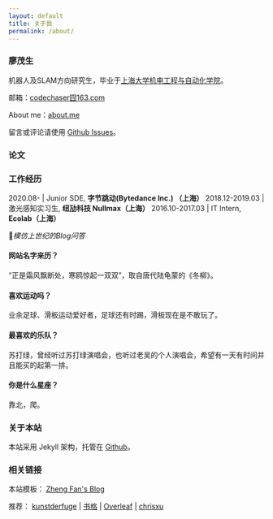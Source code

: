 ```yaml
---
layout: default
title: 关于我
permalink: /about/
---
```


### 廖茂生

机器人及SLAM方向研究生，毕业于[上海大学机电工程与自动化学院](http://www.auto.shu.edu.cn/)。

<!-- 目前就读于[上海大学机电工程与自动化学院](http://www.auto.shu.edu.cn/)，2020应届。本科毕业于上海大学机械工程专业。 -->


<!-- 足球、电影、书籍、音乐，生活中四不可缺少者。皇家马德里与C罗球迷；昆汀·塔伦蒂诺电影风格的忠实爱好者；喜爱阅读小说，尤其钟情于沈从文、汪曾祺笔下的边城风光；热爱听摇滚、民谣、歌剧、古典等等。-->


邮箱：[codechaser囧163.com](mailto:codechaser@163.com) 

About me：[about.me](https://about.me/bobliao)

留言或评论请使用 [Github Issues](https://github.com/foreverlms/foreverlms.github.io/Issues)。

### 论文
<!-- 会议 -->

<!-- * __Maosheng Liao__, Di Wang, Hao Yang. _Deploy Indoor 2D Laser SLAM on a Raspberry Pi-based Mobile Robot_.International Conference on Intelligent Human-Machine Systems and Cybernetics (IHMSC), 2019 -->

### 工作经历

2020.08-   |  Junior SDE, __字节跳动(Bytedance Inc.) （上海）__
2018.12-2019.03 | 激光感知实习生, __纽劢科技 Nullmax（上海）__
2016.10-2017.03 | IT Intern, __Ecolab（上海）__

*模仿上世纪的Blog问答*

#### 网站名字来历？
“正是霜风飘断处，寒鸥惊起一双双”，取自唐代陆龟蒙的《冬柳》。

#### 喜欢运动吗？
业余足球、滑板运动爱好者，足球还有时踢，滑板现在是不敢玩了。

#### 最喜欢的乐队？
苏打绿，曾经听过苏打绿演唱会，也听过老吴的个人演唱会，希望有一天有时间并且能买的起第一排。

#### 你是什么星座？

靠北，爬。
### 关于本站

本站采用 Jekyll 架构，托管在 [Github](https://github.com/foreverlms/foreverlms.github.io)。

### 相关链接

本站模板： [Zheng Fan's Blog](https://fzheng.me/)

推荐： <a href="http://kunstderfuge.com/" target="_blank">kunstderfuge</a> \| <a href="https://www.shuge.org/" target="_blank">书格</a> \| <a href="https://www.overleaf.com?r=4a211cbb&rm=d&rs=b">Overleaf</a> \| <a href="https://chrisxyq.gitee.io/" target="_black">chrisxu</a>
